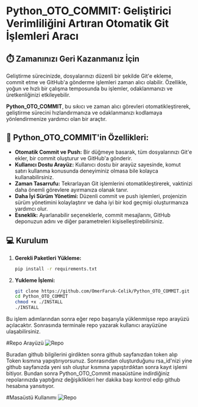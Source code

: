 # Python_OTO_COMMIT: Geliştirici Verimliliğini Artıran Otomatik Git İşlemleri Aracı

## ⏱️ Zamanınızı Geri Kazanmanız İçin

Geliştirme sürecinizde, dosyalarınızı düzenli bir şekilde Git'e ekleme, commit etme ve GitHub'a gönderme işlemleri zaman alıcı olabilir. Özellikle, yoğun ve hızlı bir çalışma temposunda bu işlemler, odaklanmanızı ve üretkenliğinizi etkileyebilir.

**Python_OTO_COMMIT**, bu sıkıcı ve zaman alıcı görevleri otomatikleştirerek,  geliştirme sürecini hızlandırmanıza ve odaklanmanızı kodlamaya yönlendirmenize yardımcı olan bir araçtır.

## 🚀  Python_OTO_COMMIT'in Özellikleri:

* **Otomatik Commit ve Push:**  Bir düğmeye basarak, tüm dosyalarınızı Git'e ekler,  bir commit oluşturur ve GitHub'a gönderir.
* **Kullanıcı Dostu Arayüz:**  Kullanıcı dostu bir arayüz sayesinde,  komut satırı kullanma konusunda deneyiminiz olmasa bile kolayca kullanabilirsiniz.
* **Zaman Tasarrufu:**  Tekrarlayan Git işlemlerini otomatikleştirerek,  vaktinizi daha önemli görevlere ayırmanıza olanak tanır.
* **Daha İyi Sürüm Yönetimi:**  Düzenli commit ve push işlemleri, projenizin sürüm yönetimini kolaylaştırır ve daha iyi bir kod geçmişi oluşturmanıza yardımcı olur.
* **Esneklik:**  Ayarlanabilir seçeneklerle, commit mesajlarını, GitHub deponuzun adını ve diğer parametreleri kişiselleştirebilirsiniz.

## 💻 Kurulum

1. **Gerekli Paketleri Yükleme:**
   ```bash
   pip install -r requirements.txt

2. **Yukleme İşlemi:**
   ```bash
   git clone https://github.com/OmerFaruk-Celik/Python_OTO_COMMIT.git
   cd Python_OTO_COMMIT
   chmod +x ./INSTALL
   ./INSTALL


Bu işlem adımlarından sonra eğer repo başarıyla yüklenmişse repo arayüzü açılacaktır. Sonrasında terminale repo yazarak kullanıcı arayüzüne ulaşabilirsiniz.

#Repo Arayüzü
![Repo](images/repo.png)

Buradan github bilgilerini girdikten sonra github sayfanızdan token alıp Token kısmına yapıştırıyorsunuz. Sonrasından oluşturduğunu rsa_id'nizi yine github sayfanızda yeni ssh oluştur kısmına yapıştırdıktan sonra kayıt işlemi bitiyor. Bundan sonra Python_OTO_Commit masaüstüne indirdiğiniz repolarınızda yaptığınız değişiklikleri her dakika başı kontrol edip github hesabına yansıtıyor.

#Masaüstü Kullanımı
![Repo](images/masaustu.png)
